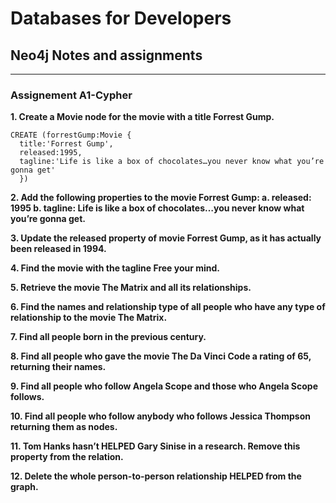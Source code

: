 # Databases for Developers

## Neo4j Notes and assignments
_____

### Assignement A1-Cypher

**1. Create a Movie node for the movie with a title Forrest Gump.**
```
CREATE (forrestGump:Movie {
  title:'Forrest Gump', 
  released:1995, 
  tagline:'Life is like a box of chocolates…you never know what you’re gonna get'
  })
```

**2. Add the following properties to the movie Forrest Gump:
  a. released: 1995
  b. tagline: Life is like a box of chocolates…you never know what you’re gonna get.**

**3. Update the released property of movie Forrest Gump, as it has actually been
released in 1994.**

**4. Find the movie with the tagline Free your mind.**

**5. Retrieve the movie The Matrix and all its relationships.**

**6. Find the names and relationship type of all people who have any type of relationship
to the movie The Matrix.**

**7. Find all people born in the previous century.**

**8. Find all people who gave the movie The Da Vinci Code a rating of 65, returning their
names.**

**9. Find all people who follow Angela Scope and those who Angela Scope follows.**

**10. Find all people who follow anybody who follows Jessica Thompson returning them as
nodes.**

**11. Tom Hanks hasn’t HELPED Gary Sinise in a research. Remove this property from
the relation.**

**12. Delete the whole person-to-person relationship HELPED from the graph.**
